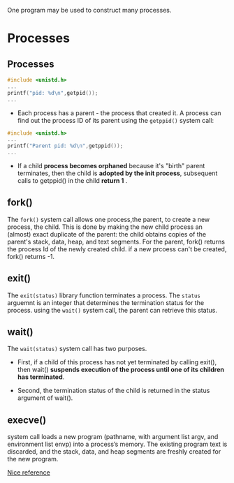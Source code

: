 <!--ts-->
<!--te-->



One program may be used to construct many processes.

# Processes

## Processes

```c
#include <unistd.h>
...
printf("pid: %d\n",getpid());
...

```
* Each process has a parent - the process that created it. A process can find out the process ID of its parent using the `getppid()` system call:

```c
#include <unistd.h>
...
printf("Parent pid: %d\n",getppid());
...
```
* If a child **process becomes orphaned** because it\'s "birth" parent terminates, then the child is **adopted by the init process**, subsequent calls to getppid() in the child **return 1** .


## fork()

The `fork()` system call allows one process,the parent, to create a new process, the child. This is done by making the new child process an (almost) exact duplicate of the parent: the child obtains copies of the parent's stack, data, heap, and text segments.
For the parent, fork() returns the process Id of the newly created child.
if a new prcoess can't be created, fork() returns -1.

## exit()
The `exit(status)` library function terminates a process. The `status` arguemnt is an integer that determines the termination status for the process. using the `wait()` system call, the parent can retrieve this status.

## wait()
The `wait(status)` system call has two purposes.

* First, if a child of this process has not yet terminated by calling exit(), then wait() **suspends execution of the process until one of its children has terminated**.

* Second, the termination status of the child is returned in the status argument of wait().


## execve()
system call loads a new program (pathname, with argument list argv, and environment list envp) into a process’s memory.
The existing program text is discarded, and the stack, data, and heap segments are freshly created for the new program.


[Nice reference](https://www.geeksforgeeks.org/difference-fork-exec/)
